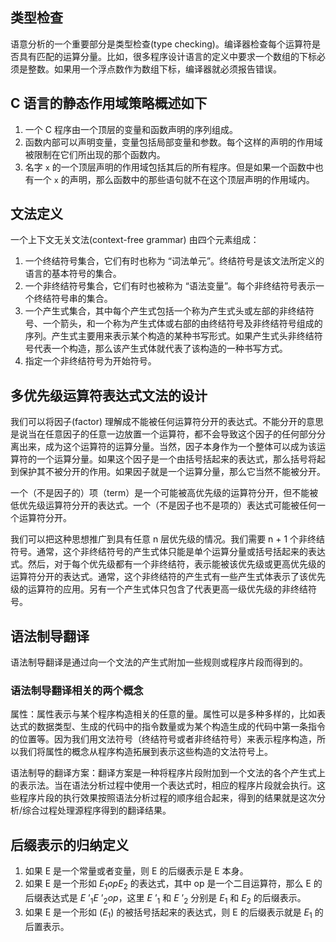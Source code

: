 ## 类型检查

语意分析的一个重要部分是类型检查(type checking)。编译器检查每个运算符是否具有匹配的运算分量。比如，很多程序设计语言的定义中要求一个数组的下标必须是整数。如果用一个浮点数作为数组下标，编译器就必须报告错误。



## C 语言的静态作用域策略概述如下

1. 一个 C 程序由一个顶层的变量和函数声明的序列组成。
2. 函数内部可以声明变量，变量包括局部变量和参数。每个这样的声明的作用域被限制在它们所出现的那个函数内。
3. 名字 `x` 的一个顶层声明的作用域包括其后的所有程序。但是如果一个函数中也有一个 `x` 的声明，那么函数中的那些语句就不在这个顶层声明的作用域内。



## 文法定义

一个上下文无关文法(context-free grammar) 由四个元素组成：

1. 一个终结符号集合，它们有时也称为 “词法单元”。终结符号是该文法所定义的语言的基本符号的集合。
2. 一个非终结符号集合，它们有时也被称为 “语法变量”。每个非终结符号表示一个终结符号串的集合。
3. 一个产生式集合，其中每个产生式包括一个称为产生式头或左部的非终结符号、一个箭头，和一个称为产生式体或右部的由终结符号及非终结符号组成的序列。产生式主要用来表示某个构造的某种书写形式。如果产生式头非终结符号代表一个构造，那么该产生式体就代表了该构造的一种书写方式。
4. 指定一个非终结符号为开始符号。



## 多优先级运算符表达式文法的设计

我们可以将因子(factor) 理解成不能被任何运算符分开的表达式。不能分开的意思是说当在任意因子的任意一边放置一个运算符，都不会导致这个因子的任何部分分离出来，成为这个运算符的运算分量。当然，因子本身作为一个整体可以成为该运算符的一个运算分量。如果这个因子是一个由括号括起来的表达式，那么括号将起到保护其不被分开的作用。如果因子就是一个运算分量，那么它当然不能被分开。

一个（不是因子的）项（term）是一个可能被高优先级的运算符分开，但不能被低优先级运算符分开的表达式。一个（不是因子也不是项的）表达式可能被任何一个运算符分开。

我们可以把这种思想推广到具有任意 n 层优先级的情况。我们需要 n + 1 个非终结符号。通常，这个非终结符号的产生式体只能是单个运算分量或括号括起来的表达式。然后，对于每个优先级都有一个非终结符，表示能被该优先级或更高优先级的运算符分开的表达式。通常，这个非终结符的产生式有一些产生式体表示了该优先级的运算符的应用。另有一个产生式体只包含了代表更高一级优先级的非终结符号。



## 语法制导翻译

语法制导翻译是通过向一个文法的产生式附加一些规则或程序片段而得到的。

### 语法制导翻译相关的两个概念

属性：属性表示与某个程序构造相关的任意的量。属性可以是多种多样的，比如表达式的数据类型、生成的代码中的指令数量或为某个构造生成的代码中第一条指令的位置等。因为我们用文法符号（终结符号或者非终结符号）来表示程序构造，所以我们将属性的概念从程序构造拓展到表示这些构造的文法符号上。

语法制导的翻译方案：翻译方案是一种将程序片段附加到一个文法的各个产生式上的表示法。当在语法分析过程中使用一个表达式时，相应的程序片段就会执行。这些程序片段的执行效果按照语法分析过程的顺序组合起来，得到的结果就是这次分析/综合过程处理源程序得到的翻译结果。



## 后缀表示的归纳定义

1. 如果 E 是一个常量或者变量，则 E 的后缀表示是 E 本身。
2. 如果 E 是一个形如 $E_1 op E_2$ 的表达式，其中 op 是一个二目运算符，那么 E 的后缀表达式是 $E~’_1 E~’_2 op$，这里 $E~’_1$ 和 $E~’_2$ 分别是 $E_1$ 和 $E_2$ 的后缀表示。
3. 如果 E 是一个形如 ($E_1$) 的被括号括起来的表达式，则 E 的后缀表示就是 $E_1$ 的后置表示。























































